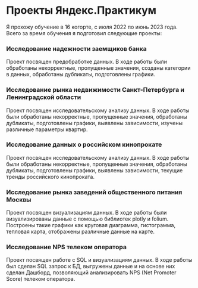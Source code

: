 # Проекты Яндекс.Практикум
Я прохожу обучение в 16 когорте, с июля 2022 по июнь 2023 года.
Всего за время обучения я подготовил следующие проекты:
### Исследование надежности заемщиков банка
Проект посвящен предобработке данных. В ходе работы были обработаны некорректные, пропущенные значения, созданы категории в данных, обработаны дубликаты, подготовлены графики.
### Исследование рынка недвижимости Санкт-Петербурга и Ленинградской области
Проект посвящен исследовательскому анализу данных. В ходе работы были обработаны некорректные, пропущенные значения, обработаны дубликаты, подготовлены графики, выявлены зависимости, изучены различные параметры квартир.
### Исследование данных о российском кинопрокате
Проект посвящен исследовательскому анализу данных. В ходе работы были обработаны некорректные, пропущенные значения, обработаны дубликаты, подготовлены графики, выявлены зависимости, текущие тренды российского кинопроката.
### Исследование рынка заведений общественного питания Москвы
Проект посвящен визуализациям данных. В ходе работы были визуализированы данные с помощью библиотек plotly и folium. Построены такие графики как круговая диаграмма, гистограмма, тепловая карта, отображены различные данные на карте. 
### Исследование NPS телеком оператора
Проект посвящен работе с SQL и визуализациям данных. В ходе работы был сделан SQL запрос к БД, выгружены данные и на основе них сделан Дашборд, позволяющий анализировать NPS (Net Promoter Score) телеком оператора.
